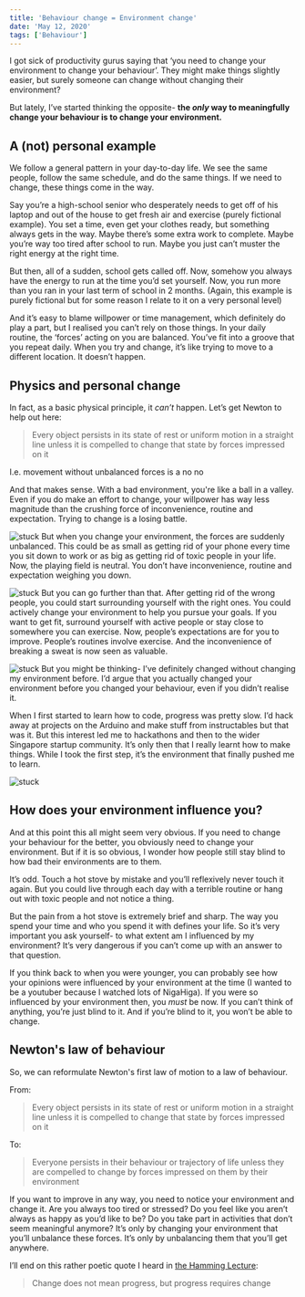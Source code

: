 ```yaml
---
title: 'Behaviour change = Environment change'
date: 'May 12, 2020'
tags: ['Behaviour']
---
```




I got sick of productivity gurus saying that ‘you need to change your environment to change your behaviour’. They might make things slightly easier, but surely someone can change without changing their environment?

But lately, I’ve started thinking the opposite- **the _only_ way to meaningfully change your behaviour is to change your environment.**

## A (not) personal example

We follow a general pattern in your day-to-day life. We see the same people, follow the same schedule, and do the same things. If we need to change, these things come in the way.

Say you’re a high-school senior who desperately needs to get off of his laptop and out of the house to get fresh air and exercise (purely fictional example). You set a time, even get your clothes ready, but something always gets in the way. Maybe there’s some extra work to complete. Maybe you’re way too tired after school to run. Maybe you just can’t muster the right energy at the right time.

But then, all of a sudden, school gets called off. Now, somehow you always have the energy to run at the time you’d set yourself. Now, you run more than you ran in your last term of school in 2 months. (Again, this example is purely fictional but for some reason I relate to it on a very personal level)

And it’s easy to blame willpower or time management, which definitely do play a part, but I realised you can’t rely on those things. In your daily routine, the ‘forces’ acting on you are balanced. You’ve fit into a groove that you repeat daily. When you try and change, it’s like trying to move to a different location. It doesn’t happen.

## Physics and personal change

In fact, as a basic physical principle, it _can’t_ happen. Let’s get Newton to help out here:

> Every object persists in its state of rest or uniform motion in a straight line unless it is compelled to change that state by forces impressed on it

I.e. movement without unbalanced forces is a no no

And that makes sense. With a bad environment, you're like a ball in a valley. Even if you do make an effort to change, your willpower has way less magnitude than the crushing force of inconvenience, routine and expectation. Trying to change is a losing battle.


![stuck](/stuck.png)
But when you change your environment, the forces are suddenly unbalanced. This could be as small as getting rid of your phone every time you sit down to work or as big as getting rid of toxic people in your life. Now, the playing field is neutral. You don’t have inconvenience, routine and expectation weighing you down.


![stuck](/neutral.png)
But you can go further than that. After getting rid of the wrong people, you
could start surrounding yourself with the right ones. You could actively change
your environment to help you pursue your goals. If you want to get fit, surround
yourself with active people or stay close to somewhere you can exercise. Now,
people’s expectations are for you to improve. People’s routines involve
exercise. And the inconvenience of breaking a sweat is now seen as valuable.


![stuck](/better.png)
But you might be thinking- I’ve definitely changed without changing my
environment before. I’d argue that you actually changed your environment before
you changed your behaviour, even if you didn’t realise it.

When I first started to learn how to code, progress was pretty slow. I’d hack away at projects on the Arduino and make stuff from instructables but that was it. But this interest led me to hackathons and then to the wider Singapore startup community. It’s only then that I really learnt how to make things. While I took the first step, it’s the environment that finally pushed me to learn.


![stuck](/loop.png)

## How does your environment influence you?

And at this point this all might seem very obvious. If you need to change your behaviour for the better, you obviously need to change your environment. But if it is so obvious, I wonder how people still stay blind to how bad their environments are to them.

It’s odd. Touch a hot stove by mistake and you’ll reflexively never touch it again. But you could live through each day with a terrible routine or hang out with toxic people and not notice a thing.

But the pain from a hot stove is extremely brief and sharp. The way you spend your time and who you spend it with defines your life. So it’s very important you ask yourself- to what extent am I influenced by my environment? It’s very dangerous if you can’t come up with an answer to that question.

If you think back to when you were younger, you can probably see how your opinions were influenced by your environment at the time (I wanted to be a youtuber because I watched lots of NigaHiga). If you were so influenced by your environment then, you _must_ be now. If you can’t think of anything, you’re just blind to it. And if you’re blind to it, you won’t be able to change.

## Newton's law of behaviour


So, we can reformulate Newton's first law of motion to a law of behaviour.

From:


> Every object persists in its state of rest or uniform motion in a straight line unless it is compelled to change that state by forces impressed on it
 

To:

> Everyone persists in their behaviour or trajectory of life unless they are compelled to change by forces impressed on them by their environment
 

If you want to improve in any way, you need to notice your environment and change it. Are you always too tired or stressed? Do you feel like you aren’t always as happy as you’d like to be? Do you take part in activities that don’t seem meaningful anymore? It’s only by changing your environment that you’ll unbalance these forces. It’s only by unbalancing them that you’ll get anywhere.

I’ll end on this rather poetic quote I heard in [the Hamming Lecture](https://www.youtube.com/watch?v=a1zDuOPkMSw):

> Change does not mean progress, but progress requires change
